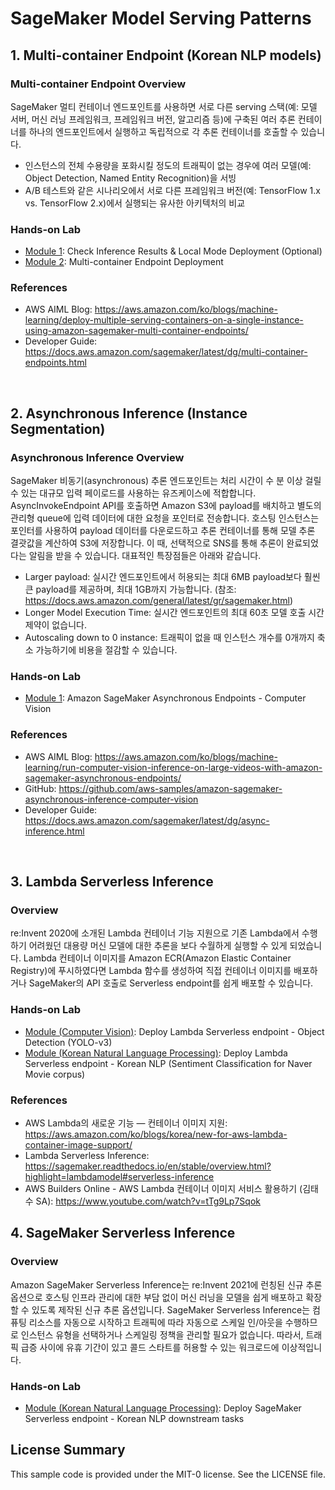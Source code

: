# SageMaker Model Serving Patterns

## 1. Multi-container Endpoint (Korean NLP models)

### Multi-container Endpoint Overview
SageMaker 멀티 컨테이너 엔드포인트를 사용하면 서로 다른 serving 스택(예: 모델 서버, 머신 러닝 프레임워크, 프레임워크 버전, 알고리즘 등)에 구축된 여러 추론 컨테이너를 하나의 엔드포인트에서 실행하고 독립적으로 각 추론 컨테이너를 호출할 수 있습니다. 

- 인스턴스의 전체 수용량을 포화시킬 정도의 트래픽이 없는 경우에 여러 모델(예: Object Detection, Named Entity Recognition)을 서빙
- A/B 테스트와 같은 시나리오에서 서로 다른 프레임워크 버전(예: TensorFlow 1.x vs. TensorFlow 2.x)에서 실행되는 유사한 아키텍처의 비교

### Hands-on Lab
- [Module 1](multi-container-endpoint/1_local_endpoint.ipynb): Check Inference Results & Local Mode Deployment (Optional) 
- [Module 2](multi-container-endpoint/2_multi-container-endpoint.ipynb): Multi-container Endpoint Deployment

### References
- AWS AIML Blog: https://aws.amazon.com/ko/blogs/machine-learning/deploy-multiple-serving-containers-on-a-single-instance-using-amazon-sagemaker-multi-container-endpoints/
- Developer Guide: https://docs.aws.amazon.com/sagemaker/latest/dg/multi-container-endpoints.html
  
<br>  

## 2. Asynchronous Inference (Instance Segmentation)

### Asynchronous Inference Overview

SageMaker 비동기(asynchronous) 추론 엔드포인트는 처리 시간이 수 분 이상 걸릴 수 있는 대규모 입력 페이로드를 사용하는 유즈케이스에 적합합니다.
AsyncInvokeEndpoint API를 호출하면 Amazon S3에 payload를 배치하고 별도의 관리형 queue에 입력 데이터에 대한 요청을 포인터로 전송합니다. 호스팅 인스턴스는 포인터를 사용하여 payload 데이터를 다운로드하고 추론 컨테이너를 통해 모델 추론 결괏값을 계산하여 S3에 저장합니다. 이 때, 선택적으로 SNS를 통해 추론이 완료되었다는 알림을 받을 수 있습니다. 대표적인 특장점들은 아래와 같습니다.

- Larger payload: 실시간 엔드포인트에서 허용되는 최대 6MB payload보다 훨씬 큰 payload를 제공하며, 최대 1GB까지 가능합니다. (참조: https://docs.aws.amazon.com/general/latest/gr/sagemaker.html)
- Longer Model Execution Time: 실시간 엔드포인트의 최대 60초 모델 호출 시간 제약이 없습니다.
- Autoscaling down to 0 instance: 트래픽이 없을 때 인스턴스 개수를 0개까지 축소 가능하기에 비용을 절감할 수 있습니다.

### Hands-on Lab
- [Module 1](async-inference-cv/async-inference-cv.ipynb): Amazon SageMaker Asynchronous Endpoints - Computer Vision

### References

- AWS AIML Blog: https://aws.amazon.com/ko/blogs/machine-learning/run-computer-vision-inference-on-large-videos-with-amazon-sagemaker-asynchronous-endpoints/
- GitHub: https://github.com/aws-samples/amazon-sagemaker-asynchronous-inference-computer-vision
- Developer Guide: https://docs.aws.amazon.com/sagemaker/latest/dg/async-inference.html


<br>  

## 3. Lambda Serverless Inference

### Overview

re:Invent 2020에 소개된 Lambda 컨테이너 기능 지원으로 기존 Lambda에서 수행하기 어려웠던 대용량 머신 모델에 대한 추론을 보다 수월하게 실행할 수 있게 되었습니다. Lambda 컨테이너 이미지를 Amazon ECR(Amazon Elastic Container Registry)에 푸시하였다면 Lambda 함수를 생성하여 직접 컨테이너 이미지를 배포하거나 SageMaker의 API 호출로 Serverless endpoint를 쉽게 배포할 수 있습니다.
  
### Hands-on Lab
- [Module (Computer Vision)](lambda-serverless-inference/cv/README.md): Deploy Lambda Serverless endpoint - Object Detection (YOLO-v3)
- [Module (Korean Natural Language Processing)](lambda-serverless-inference/kornlp/README.md): Deploy Lambda Serverless endpoint - Korean NLP (Sentiment Classification for Naver Movie corpus)

### References

- AWS Lambda의 새로운 기능 — 컨테이너 이미지 지원: https://aws.amazon.com/ko/blogs/korea/new-for-aws-lambda-container-image-support/
- Lambda Serverless Inference: https://sagemaker.readthedocs.io/en/stable/overview.html?highlight=lambdamodel#serverless-inference
- AWS Builders Online - AWS Lambda 컨테이너 이미지 서비스 활용하기 (김태수 SA): https://www.youtube.com/watch?v=tTg9Lp7Sqok
  

## 4. SageMaker Serverless Inference

### Overview

Amazon SageMaker Serverless Inference는 re:Invent 2021에 런칭된 신규 추론 옵션으로 호스팅 인프라 관리에 대한 부담 없이 머신 러닝을 모델을 쉽게 배포하고 확장할 수 있도록 제작된 신규 추론 옵션입니다. SageMaker Serverless Inference는 컴퓨팅 리소스를 자동으로 시작하고 트래픽에 따라 자동으로 스케일 인/아웃을 수행하므로 인스턴스 유형을 선택하거나 스케일링 정책을 관리할 필요가 없습니다. 따라서, 트래픽 급증 사이에 유휴 기간이 있고 콜드 스타트를 허용할 수 있는 워크로드에 이상적입니다.

### Hands-on Lab
- [Module (Korean Natural Language Processing)](serverless-inference): Deploy SageMaker Serverless endpoint - Korean NLP downstream tasks

## License Summary

This sample code is provided under the MIT-0 license. See the LICENSE file.